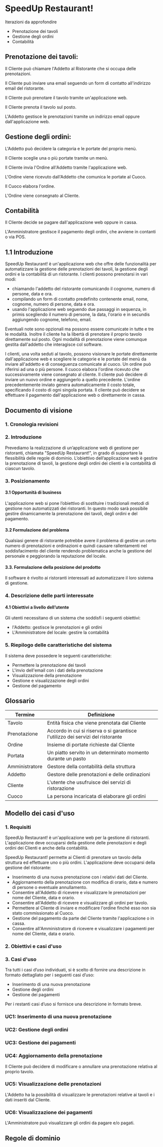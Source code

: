 # SpeedUp Restaurant!

Iterazioni da approfondire

* Prenotazione dei tavoli
* Gestione degli ordini
* Contabilità

## Prenotazione dei tavoli:

Il Cliente può chiamare l'Addetto al Ristorante che si occupa delle prenotazioni.

Il Cliente può inviare una email seguendo un form di contatto all'indirizzo email del ristorante.

Il Cliente può prenotare il tavolo tramite un'applicazione web.

Il Cliente prenota il tavolo sul posto.

L'Addetto gestisce le prenotazioni tramite un indirizzo email oppure dall'applicazione web.

## Gestione degli ordini:

L'Addetto può decidere la categoria e le portate del proprio menù.

Il Cliente sceglie una o più portate tramite un menù.

Il Cliente invia l'Ordine all'Addetto tramite l'applicazione web.

L'Ordine viene ricevuto dall'Addetto che comunica le portate al Cuoco.

Il Cuoco elabora l'ordine.

L'Ordine viene consegnato al Cliente.

## Contabilità

Il Cliente decide se pagare dall'applicazione web oppure in cassa.

L'Amministratore gestisce il pagamento degli ordini, che avviene in contanti o via POS.


## 1.1 Introduzione

SpeedUp Restaurant! è un'applicazione web che offre delle funzionalità per automatizzare la gestione delle prenotazioni dei tavoli, la gestione degli ordini e la contabilità di un ristorante. 
I clienti possono prenotarsi in vari modi: 

- chiamando l'addetto del ristorante comunicando il cognome, numero di persone, data e ora.
- compilando un form di contatto predefinito contenente email, nome, cognome, numero di persone, data e ora.
- usando l'applicazione web seguendo due passaggi in sequenza, in primis scegliendo il numero di persone, la data, l'orario e in secundis aggiungendo cognome, telefono, email. 

Eventuali note sono opzionali ma possono essere comunicate in tutte e tre le modalità. Inoltre il cliente ha la libertà di prenotare il proprio tavolo direttamente sul posto. Ogni modalità di prenotazione viene comunque gestita dall'addetto che interagisce col software.

I clienti, una volta seduti al tavolo, possono visionare le portate direttamente dall'applicazione web e scegliere le categorie e le portate del menù da inviare all'addetto e di conseguenza comunicate al cuoco. Un ordine può riferirsi ad una o più persone. Il cuoco elabora l'ordine ricevuto che successivamente viene consegnato al cliente. Il cliente può decidere di inviare un nuovo ordine e aggiungerlo a quello precedente.
L'ordine precedentemente inviato genera automaticamente il costo totale, specificando il costo di ogni singola portata. Il cliente può decidere se effettuare il pagamento dall'applicazione web o direttamente in cassa.


## Documento di visione

### 1. Cronologia revisioni

### 2. Introduzione

Prevediamo la realizzazione di un’applicazione web di gestione per ristoranti, chiamata "SpeedUp Restaurant!", in grado di supportare la flessibilità delle regole di dominio. L’obiettivo dell’applicazione web è gestire la prenotazione di tavoli, la gestione degli ordini dei clienti e la contabilità di ciascun tavolo.

### 3. Posizionamento

#### 3.1 Opportunità di business

L'applicazione web si pone l’obiettivo di sostituire i tradizionali metodi di gestione non automatizzati dei ristoranti. In questo modo sarà possibile gestire dinamicamente la prenotazione dei tavoli, degli ordini e del pagamento.

#### 3.2 Formulazione del problema

Qualsiasi genere di ristorante potrebbe avere il problema di gestire un certo numero di prenotazioni e ordinazioni e quindi causare rallentamenti nel soddisfacimento del cliente rendendo problematica anche la gestione del personale e peggiorando la reputazione del locale.

#### 3.3. Formulazione della posizione del prodotto

Il software è rivolto ai ristoranti interessati ad automatizzare il loro sistema di gestione.

### 4. Descrizione delle parti interessate

#### 4.1 Obiettivi a livello dell’utente

Gli utenti necessitano di un sistema che soddisfi i seguenti obiettivi:

- l'Addetto: gestisce le prenotazioni e gli ordini
- L'Amministratore del locale: gestire la contabilità

### 5. Riepilogo delle caratteristiche del sistema

Il sistema deve possedere le seguenti caratteristiche:

- Permettere la prenotazione dei tavoli
- L'invio dell'email con i dati della prenotazione
- Visualizzazione della prenotazione
- Gestione e visualizzazione degli ordini
- Gestione del pagamento

## Glossario

| Termine        | Definizione                                                                     |
|----------------|---------------------------------------------------------------------------------|
| Tavolo         | Entità fisica che viene prenotata dal Cliente                                   |
| Prenotazione   | Accordo in cui si riserva o si garantisce l'utilizzo dei servizi del ristorante |
| Ordine         | Insieme di portate richieste dal Cliente                                        |
| Portata        | Un piatto servito in un determinato momento durante un pasto                    |
| Amministratore | Gestore della contabilità della struttura                                       |
| Addetto        | Gestore delle prenotazioni e delle ordinazioni                                  |
| Cliente        | L'utente che usufruisce dei servizi di ristorazione                             |
| Cuoco          | La persona incaricata di elaborare gli ordini                                   |

## Modello dei casi d'uso

### 1. Requisiti

SpeedUp Restaurant! è un'applicazione web per la gestione di ristoranti. L'applicazione deve occuparsi della gestione delle prenotazioni e degli ordini dei Clienti e anche della contabilità.

SpeedUp Restaurant! permette ai Clienti di prenotare un tavolo della struttura ed effettuare uno o più ordini. L'applicazione deve occuparsi della gestione del ristorante:

- Inserimento di una nuova prenotazione con i relativi dati del Cliente.
- Aggiornamento della prenotazione con modifica di orario, data e numero di persone o eventuale annullamento.
- Consentire all'Addetto di ricevere e visualizzare le prenotazioni per nome del Cliente, data e orario.
- Consentire all'Addetto di ricevere e visualizzare gli ordini per tavolo.
- Permettere al Cliente di inviare e modificare l'ordine finché esso non sia stato commissionato al Cuoco.
- Gestione del pagamento da parte del Cliente tramite l'applicazione o in cassa.
- Consentire all'Amministratore di ricevere e visualizzare i pagamenti per nome del Cliente, data e orario.

### 2. Obiettivi e casi d'uso

### 3. Casi d'uso

Tra tutti i casi d’uso individuati, si è scelto di fornire una descrizione in formato dettagliato per i seguenti casi d’uso:

- Inserimento di una nuova prenotazione
- Gestione degli ordini
- Gestione dei pagamenti

Per i restanti casi d’uso si fornisce una descrizione in formato breve.

### UC1: Inserimento di una nuova prenotazione
### UC2: Gestione degli ordini
### UC3: Gestione dei pagamenti

### UC4: Aggiornamento della prenotazione

Il Cliente può decidere di modificare o annullare una prenotazione relativa al proprio tavolo.

### UC5: Visualizzazione delle prenotazioni

L'Addetto ha la possibilità di visualizzare le prenotazioni relative ai tavoli e i dati inseriti dal Cliente.

### UC6: Visualizzazione dei pagamenti

L'Amministratore può visualizzare gli ordini da pagare e/o pagati.

## Regole di dominio